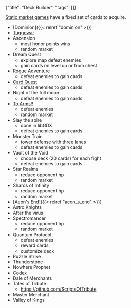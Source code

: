 {"title": "Deck Builder", "tags": []}

[Static market games](https://boardgamegeek.com/geeklist/239929/static-market-deck-building-games) have a fixed set of cards to acquire.

* [Dominion]({{< relref "dominion" >}})
* [Tuggowar](https://tuggowar.io/)
* Ascension
  * most honor points wins
  * random market
* Dream Quest
  * explore map defeat enemies
  * gain cards on level up or from chest
* [Rogue Adventure](https://play.google.com/store/apps/details?id=it.sharklab.rogueadventure)
  * defeat enemies to gain cards
* [Card Quest](https://store.steampowered.com/app/493080/Card_Quest/)
  * defeat enemies to gain cards
* Night of the full moon
  * defeat enemies to gain cards
* [To Arms!!](https://play.google.com/store/apps/details?id=com.latahunden.toarms)
  * defeat enemies
  * random market
* Slay the spire
  * done in libGDX
  * defeat enemies to gain cards
* Monster Train
  * tower defense with three lanes
  * defeat enemies to gain cards
* Vault of the Void
  * choose deck (20 cards) for each fight
  * defeat enemies to gain cards
* Star Realms
  * reduce opponent hp
  * random market
* Shards of Infinity
  * reduce opponent hp
  * random market
* [Aeon's End]({{< relref "aeon_s_end" >}})
* Astro Knights
* After the virus
* Spectromancer
  * reduce opponent hp
  * random market
* Quantum Protocol
  * defeat enemies
  * reward cards
  * customize deck
* Puzzle Strike
* Thunderstone
* Nowhere Prophet
* Codex
* Dale of Merchants
* Tales of Tribute
  * https://github.com/ScriptsOfTribute
* Master Merchant
* Valley of Kings
